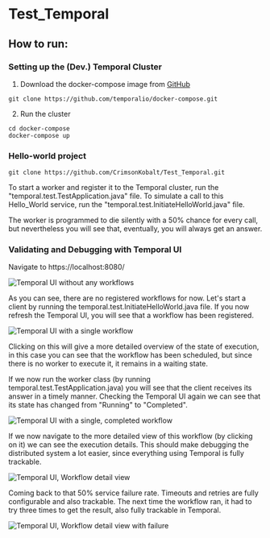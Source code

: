 # Test_Temporal

## How to run:

### Setting up the (Dev.) Temporal Cluster

1. Download the docker-compose image from [GitHub](https://github.com/temporalio/docker-compose.git)

```
git clone https://github.com/temporalio/docker-compose.git
```

2. Run the cluster

``` 
cd docker-compose
docker-compose up
```

### Hello-world project

```
git clone https://github.com/CrimsonKobalt/Test_Temporal.git
```

To start a worker and register it to the Temporal cluster, run the "temporal.test.TestApplication.java" file.
To simulate a call to this Hello_World service, run the "temporal.test.InitiateHelloWorld.java" file.

The worker is programmed to die silently with a 50% chance for every call, but nevertheless you will see that, eventually, you will always get an answer.

### Validating and Debugging with Temporal UI

Navigate to https://localhost:8080/

![Temporal UI without any workflows](https://user-images.githubusercontent.com/58666020/195678724-5f151e65-f4d2-4b98-a7ee-70ea4e85ce42.png)

As you can see, there are no registered workflows for now.
Let's start a client by running the temporal.test.InitiateHelloWorld.java file.
If you now refresh the Temporal UI, you will see that a workflow has been registered.

![Temporal UI with a single workflow](https://user-images.githubusercontent.com/58666020/195679645-17208237-8548-457b-971d-6074c58c9427.png)

Clicking on this will give a more detailed overview of the state of execution, in this case you can see that the workflow has been scheduled, 
but since there is no worker to execute it, it remains in a waiting state.

If we now run the worker class (by running temporal.test.TestApplication.java) you will see that the client receives its answer in a timely manner.
Checking the Temporal UI again we can see that its state has changed from "Running" to "Completed".

![Temporal UI with a single, completed workflow](https://user-images.githubusercontent.com/58666020/195680587-f4863c34-4fbc-47a0-a198-35355650c7e5.png)

If we now navigate to the more detailed view of this workflow (by clicking on it) we can see the execution details.
This should make debugging the distributed system a lot easier, since everything using Temporal is fully trackable.

![Temporal UI, Workflow detail view](https://user-images.githubusercontent.com/58666020/195681056-6d05df24-9a05-44b2-a7f0-41abe2b13f70.png)

Coming back to that 50% service failure rate. Timeouts and retries are fully configurable and also trackable.
The next time the workflow ran, it had to try three times to get the result, also fully trackable in Temporal.

![Temporal UI, Workflow detail view with failure](https://user-images.githubusercontent.com/58666020/195682208-4dc1ad1e-7817-4755-bd37-304fce420135.png)
